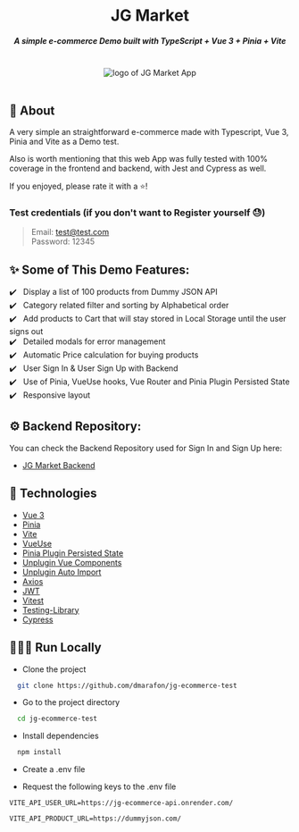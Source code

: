 <h1 align="center">JG Market</h1>
<h5 align="center">A simple e-commerce Demo built with TypeScript + Vue 3 + Pinia + Vite</h5>
<br/>
<div align="center">
<img src="https://user-images.githubusercontent.com/90359463/181606757-4442ff17-7d3d-4d51-807d-63d7e9c4e012.png" alt="logo of JG Market App" />
</div>
<br/>

## 🎯 About

A very simple an straightforward e-commerce made with Typescript, Vue 3, Pinia and Vite as a Demo test.
<br/>

Also is worth mentioning that this web App was fully tested with 100% coverage in the frontend and backend, with Jest and Cypress as well.
<br/>

If you enjoyed, please rate it with a ⭐️!
<br/>


### Test credentials (if you don't want to Register yourself 😓)

> Email: test@test.com<br/>
> Password: 12345<br/>

## ✨ Some of This Demo Features:

✔️ &nbsp;&nbsp;Display a list of 100 products from Dummy JSON API<br />
✔️ &nbsp;&nbsp;Category related filter and sorting by Alphabetical order<br />
✔️ &nbsp;&nbsp;Add products to Cart that will stay stored in Local Storage until the user signs out<br />
✔️ &nbsp;&nbsp;Detailed modals for error management<br />
✔️ &nbsp;&nbsp;Automatic Price calculation for buying products<br />
✔️ &nbsp;&nbsp;User Sign In & User Sign Up with Backend <br />
✔️ &nbsp;&nbsp;Use of Pinia, VueUse hooks, Vue Router and Pinia Plugin Persisted State <br />
✔️ &nbsp;&nbsp;Responsive layout<br />


## ⚙️ Backend Repository:

You can check the Backend Repository used for Sign In and Sign Up here:

- [JG Market Backend](https://github.com/dmarafon/jg-ecommerce-backend)


## 🚀 Technologies

- [Vue 3](https://vuejs.org/)
- [Pinia](https://pinia.vuejs.org/)
- [Vite](https://vitejs.dev/)
- [VueUse](https://vueuse.org/)
- [Pinia Plugin Persisted State](https://prazdevs.github.io/pinia-plugin-persistedstate/)
- [Unplugin Vue Components](https://github.com/antfu/unplugin-vue-components)
- [Unplugin Auto Import](https://github.com/antfu/unplugin-auto-import)
- [Axios](https://axios-http.com/es/docs/intro)
- [JWT](https://jwt.io/)
- [Vitest](https://vitest.dev/)
- [Testing-Library](https://testing-library.com/)
- [Cypress](https://www.cypress.io)

## 👨🏻‍💻 Run Locally

- Clone the project

```bash
  git clone https://github.com/dmarafon/jg-ecommerce-test
```

- Go to the project directory

```bash
  cd jg-ecommerce-test
```

- Install dependencies

```bash
  npm install
```

- Create a .env file

- Request the following keys to the .env file

```
VITE_API_USER_URL=https://jg-ecommerce-api.onrender.com/

VITE_API_PRODUCT_URL=https://dummyjson.com/



